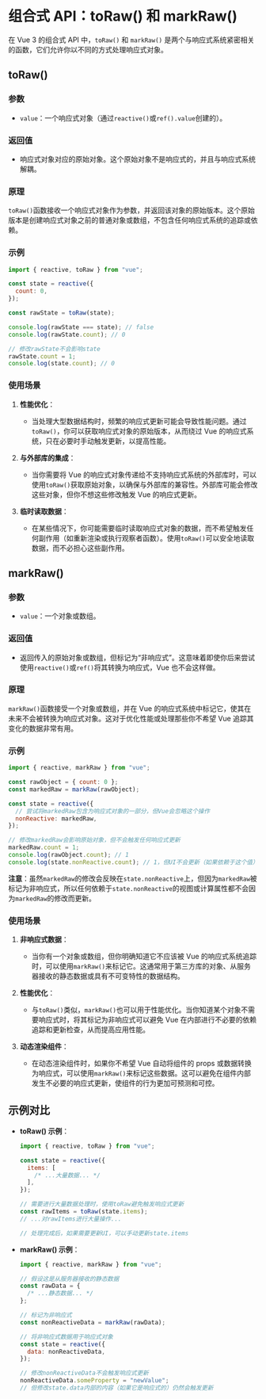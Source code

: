 # 组合式 API：toRaw() 和 markRaw()

在 Vue 3 的组合式 API 中，`toRaw()` 和 `markRaw()` 是两个与响应式系统紧密相关的函数，它们允许你以不同的方式处理响应式对象。

## toRaw()

### 参数

- `value`：一个响应式对象（通过`reactive()`或`ref().value`创建的）。

### 返回值

- 响应式对象对应的原始对象。这个原始对象不是响应式的，并且与响应式系统解耦。

### 原理

`toRaw()`函数接收一个响应式对象作为参数，并返回该对象的原始版本。这个原始版本是创建响应式对象之前的普通对象或数组，不包含任何响应式系统的追踪或依赖。

### 示例

```javascript
import { reactive, toRaw } from "vue";

const state = reactive({
  count: 0,
});

const rawState = toRaw(state);

console.log(rawState === state); // false
console.log(rawState.count); // 0

// 修改rawState不会影响state
rawState.count = 1;
console.log(state.count); // 0
```

### 使用场景

1. **性能优化**：

   - 当处理大型数据结构时，频繁的响应式更新可能会导致性能问题。通过`toRaw()`，你可以获取响应式对象的原始版本，从而绕过 Vue 的响应式系统，只在必要时手动触发更新，以提高性能。

2. **与外部库的集成**：

   - 当你需要将 Vue 的响应式对象传递给不支持响应式系统的外部库时，可以使用`toRaw()`获取原始对象，以确保与外部库的兼容性。外部库可能会修改这些对象，但你不想这些修改触发 Vue 的响应式更新。

3. **临时读取数据**：
   - 在某些情况下，你可能需要临时读取响应式对象的数据，而不希望触发任何副作用（如重新渲染或执行观察者函数）。使用`toRaw()`可以安全地读取数据，而不必担心这些副作用。

## markRaw()

### 参数

- `value`：一个对象或数组。

### 返回值

- 返回传入的原始对象或数组，但标记为“非响应式”。这意味着即使你后来尝试使用`reactive()`或`ref()`将其转换为响应式，Vue 也不会这样做。

### 原理

`markRaw()`函数接受一个对象或数组，并在 Vue 的响应式系统中标记它，使其在未来不会被转换为响应式对象。这对于优化性能或处理那些你不希望 Vue 追踪其变化的数据非常有用。

### 示例

```javascript
import { reactive, markRaw } from "vue";

const rawObject = { count: 0 };
const markedRaw = markRaw(rawObject);

const state = reactive({
  // 尝试将markedRaw包含为响应式对象的一部分，但Vue会忽略这个操作
  nonReactive: markedRaw,
});

// 修改markedRaw会影响原始对象，但不会触发任何响应式更新
markedRaw.count = 1;
console.log(rawObject.count); // 1
console.log(state.nonReactive.count); // 1，但UI不会更新（如果依赖于这个值）
```

**注意**：虽然`markedRaw`的修改会反映在`state.nonReactive`上，但因为`markedRaw`被标记为非响应式，所以任何依赖于`state.nonReactive`的视图或计算属性都不会因为`markedRaw`的修改而更新。

### 使用场景

1. **非响应式数据**：

   - 当你有一个对象或数组，但你明确知道它不应该被 Vue 的响应式系统追踪时，可以使用`markRaw()`来标记它。这通常用于第三方库的对象、从服务器接收的静态数据或具有不可变特性的数据结构。

2. **性能优化**：

   - 与`toRaw()`类似，`markRaw()`也可以用于性能优化。当你知道某个对象不需要响应式时，将其标记为非响应式可以避免 Vue 在内部进行不必要的依赖追踪和更新检查，从而提高应用性能。

3. **动态渲染组件**：
   - 在动态渲染组件时，如果你不希望 Vue 自动将组件的 props 或数据转换为响应式，可以使用`markRaw()`来标记这些数据。这可以避免在组件内部发生不必要的响应式更新，使组件的行为更加可预测和可控。

## 示例对比

- **toRaw() 示例**：

  ```javascript
  import { reactive, toRaw } from "vue";

  const state = reactive({
    items: [
      /* ...大量数据... */
    ],
  });

  // 需要进行大量数据处理时，使用toRaw避免触发响应式更新
  const rawItems = toRaw(state.items);
  // ...对rawItems进行大量操作...

  // 处理完成后，如果需要更新UI，可以手动更新state.items
  ```

- **markRaw() 示例**：

  ```javascript
  import { reactive, markRaw } from "vue";

  // 假设这是从服务器接收的静态数据
  const rawData = {
    /* ...静态数据... */
  };

  // 标记为非响应式
  const nonReactiveData = markRaw(rawData);

  // 将非响应式数据用于响应式对象
  const state = reactive({
    data: nonReactiveData,
  });

  // 修改nonReactiveData不会触发响应式更新
  nonReactiveData.someProperty = "newValue";
  // 但修改state.data内部的内容（如果它是响应式的）仍然会触发更新
  ```
